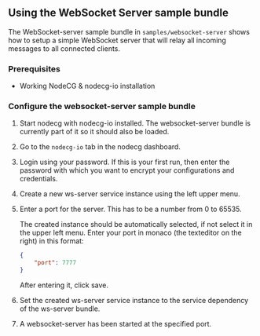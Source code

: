 ## Using the WebSocket Server sample bundle

The WebSocket-server sample bundle in `samples/websocket-server` shows how to setup a simple WebSocket server that will relay all incoming messages to all connected clients.

### Prerequisites

* Working NodeCG & nodecg-io installation

### Configure the websocket-server sample bundle

1. Start nodecg with nodecg-io installed. The websocket-server bundle is currently part of it so it should also be loaded.

2. Go to the `nodecg-io` tab in the nodecg dashboard.

3. Login using your password. If this is your first run, then enter the password with which you want to encrypt your configurations and credentials.

4. Create a new ws-server service instance using the left upper menu.

5. Enter a port for the server. This has to be a number from 0 to 65535.

   The created instance should be automatically selected, if not select it in the upper left menu. Enter your port in monaco (the texteditor on the right) in this format:

   ```json
   {
       "port": 7777
   }
   ```

   After entering it, click save.

6. Set the created ws-server service instance to the service dependency of the ws-server bundle.

7. A websocket-server has been started at the specified port.
